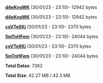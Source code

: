 [**d4eKnsWK**](/data/d4eKnsWK.txt) (30/01/23 - 23:10)- 12942 bytes

[**d4eKnsWK**](/data/d4eKnsWK.txt) (30/01/23 - 23:10)- 12942 bytes

[**csVTe9Xj**](/data/csVTe9Xj.txt) (30/01/23 - 23:10)- 2370 bytes

[**5mTnHFem**](/data/5mTnHFem.txt) (30/01/23 - 23:10)- 24044 bytes

[**csVTe9Xj**](/data/csVTe9Xj.txt) (30/01/23 - 23:10)- 2370 bytes

[**5mTnHFem**](/data/5mTnHFem.txt) (30/01/23 - 23:10)- 24044 bytes

**Total Datas**: 7362

**Total Size**: 42.27 MB / 42.3 MB